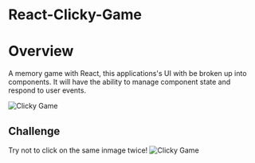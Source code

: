 # React-Clicky-Game

# Overview
A memory game with React, this applications's UI with be broken up into components. It will have the ability to manage component state and respond to user events.


![Clicky Game](client/public/assets/react_game1.jpg)

## Challenge 

Try not to click on the same inmage twice! 
![Clicky Game](client/public/assets/react_clicky2.jpg)
